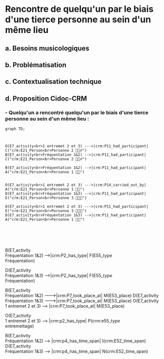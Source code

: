 # Rencontre de quelqu'un par le biais d'une tierce personne au sein d'un même lieu

## a. Besoins musicologiques

## b. Problématisation

## c. Contextualisation technique

## d. Proposition Cidoc-CRM

### - Quelqu'un a rencontré quelqu'un par le biais d'une tierce personne au sein d'un même lieu :

```mermaid
graph TD;



O(E7_activity<br>1 entremet 2 et 3) --->|crm:P11_had_participant| C("crm:E21_Person<br>Personne 2 🧔🏻‍♂️")
B(E7_activity<br>Fréquentation 1&2) -->|crm:P11_had_participant| C("crm:E21_Person<br>Personne 2 🧔🏻‍♂️")

B(E7_activity<br>Fréquentation 1&2) -->|crm:P11_had_participant| A("crm:E21_Person<br>Personne 1 👩🏼")


O(E7_activity<br>1 entremet 2 et 3) --->|crm:P14_carried_out_by| A("crm:E21_Person<br>Personne 1 👩🏼")
D(E7_activity<br>Fréquentation 1&3) -->|crm:P11_had_participant| E("crm:E21_Person<br>Personne 3 👩🏻‍🦰")

O(E7_activity<br>1 entremet 2 et 3) --->|crm:P11_had_participant| E("crm:E21_Person<br>Personne 3 👩🏻‍🦰")
D(E7_activity<br>Fréquentation 1&3) -->|crm:P11_had_participant| A("crm:E21_Person<br>Personne 1 👩🏼")






```
B(E7_activity<br>Fréquentation 1&2) -->|crm:P2_has_type| F(E55_type<br>Fréquentation)

D(E7_activity<br>Fréquentation 1&3) -->|crm:P2_has_type| F(E55_type<br>Fréquentation)

B(E7_activity<br>Fréquentation 1&2) --->|crm:P7_took_place_at| M(E53_place)
D(E7_activity<br>Fréquentation 1&3) --->|crm:P7_took_place_at| M(E53_place)
O(E7_activity<br>1 entremet 2 et 3) --> |crm:P7_took_place_at| M(E53_place)


O(E7_activity<br>1 entremet 2 et 3) --> |crm:p2_has_type| P(crm:e55_type<br>entremettage)

B(E7_activity<br>Fréquentation 1&2) --> |crm:p4_has_time_span| I(crm:E52_time_span)
D(E7_activity<br>Fréquentation 1&3) --> |crm:p4_has_time_span| N(crm:E52_time_span)
